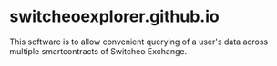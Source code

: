 # switcheoexplorer.github.io
This software is to allow convenient querying of a user's data across multiple smartcontracts of Switcheo Exchange.
